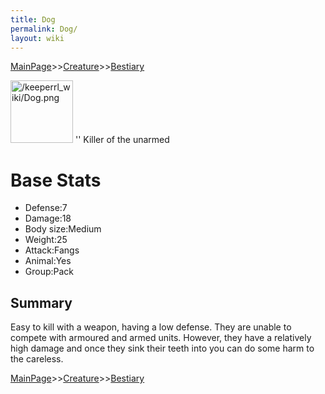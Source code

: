 ```yaml
---
title: Dog
permalink: Dog/
layout: wiki
---
```


[MainPage](/keeperrl_wiki/ "wikilink")>>[Creature](/keeperrl_wiki/Creature_Guide "wikilink")>>[Bestiary](/keeperrl_wiki/Bestiary "wikilink")

<img src="/keeperrl_wiki/Dog.png" title="fig:/keeperrl_wiki/Dog.png" alt="/keeperrl_wiki/Dog.png" width="100" /> ''
Killer of the unarmed

Base Stats
==========

-   Defense:7
-   Damage:18
-   Body size:Medium
-   Weight:25
-   Attack:Fangs
-   Animal:Yes
-   Group:Pack

Summary
-------

Easy to kill with a weapon, having a low defense. They are unable to
compete with armoured and armed units. However, they have a relatively
high damage and once they sink their teeth into you can do some harm to
the careless.

[MainPage](/keeperrl_wiki/ "wikilink")>>[Creature](/keeperrl_wiki/Creature_Guide "wikilink")>>[Bestiary](/keeperrl_wiki/Bestiary "wikilink")


